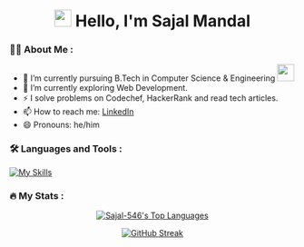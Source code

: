 <div>
  <h1 align="center"> <img src="https://media.giphy.com/media/hvRJCLFzcasrR4ia7z/giphy.gif" width="30px"/>
  Hello, I'm Sajal Mandal</h1>
</div>


### 🧑‍💻 About Me :

- 🔭 I’m currently pursuing B.Tech in Computer Science & Engineering <img src="https://media.giphy.com/media/WUlplcMpOCEmTGBtBW/giphy.gif" width="30">
- 🌱 I’m currently exploring Web Development.
- ⚡ I solve problems on Codechef, HackerRank and read tech articles.
- 📫 How to reach me: [LinkedIn](https://www.linkedin.com/in/sajal-mandal-204665201/)
- 😄 Pronouns: he/him



### 🛠️ Languages and Tools :
[![My Skills](https://skillicons.dev/icons?i=c,cpp,python,html,css,js,nodejs,express,mongodb,vscode,git)](https://skillicons.dev)


### 🔥 My Stats :
<p align="center">
  <a href="https://github.com/Sajal546/github-readme-stats"><img alt="Sajal-546's Top Languages" src="https://github-readme-stats-sigma-five.vercel.app/api/top-langs/?username=Sajal546-96&langs_count=8&count_private=true&layout=compact&theme=dark&background=000000" /></a>
</p>

<p align="center">
    <a href="https://git.io/streak-stats"><img src="http://github-readme-streak-stats.herokuapp.com?user=Sajal546&theme=highcontrast&date_format=j%20M%5B%20Y%5D" alt="GitHub Streak" /></a>
</p>

